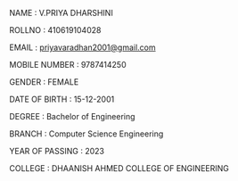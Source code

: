 NAME : V.PRIYA DHARSHINI

ROLLNO : 410619104028

EMAIL : priyavaradhan2001@gmail.com

MOBILE NUMBER : 9787414250

GENDER : FEMALE

DATE OF BIRTH : 15-12-2001

DEGREE : Bachelor of Engineering 

BRANCH : Computer Science Engineering

YEAR OF PASSING : 2023

COLLEGE : DHAANISH AHMED COLLEGE OF ENGINEERING


